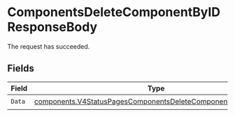 # ComponentsDeleteComponentByIDResponseBody

The request has succeeded.


## Fields

| Field                                                                                                                                          | Type                                                                                                                                           | Required                                                                                                                                       | Description                                                                                                                                    |
| ---------------------------------------------------------------------------------------------------------------------------------------------- | ---------------------------------------------------------------------------------------------------------------------------------------------- | ---------------------------------------------------------------------------------------------------------------------------------------------- | ---------------------------------------------------------------------------------------------------------------------------------------------- |
| `Data`                                                                                                                                         | [components.V4StatusPagesComponentsDeleteComponentByIDResponse](../../models/components/v4statuspagescomponentsdeletecomponentbyidresponse.md) | :heavy_check_mark:                                                                                                                             | N/A                                                                                                                                            |